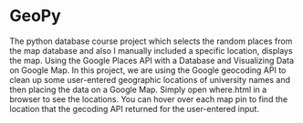 # GeoPy
  The python database course project which selects the random places from the map database and also I manually included a specific location, displays the map. Using the Google Places API with a Database and Visualizing Data on Google Map. In this project, we are using the Google geocoding API to clean up some user-entered geographic locations of university names and then placing the data on a Google Map.
  Simply open where.html in a browser to see the locations. You can hover over each map pin to find the location that the gecoding API returned for the user-entered input.
